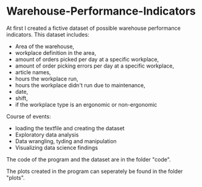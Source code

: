 # Warehouse-Performance-Indicators

At first I created a fictive dataset of possible warehouse performance indicators. This dataset includes:
- Area of the warehouse,
- workplace definition in the area,
- amount of orders picked per day at a specific workplace,
- amount of order picking errors per day at a specific workplace,
- article names,
- hours the workplace run,
- hours the workplace didn't run due to maintenance,
- date,
- shift,
- if the workplace type is an	ergonomic or non-ergonomic

Course of events:
- loading the textfile and creating the dataset
- Exploratory data analysis
- Data wrangling, tyding and manipulation
- Visualizing data science findings


The code of the program and the dataset are in the folder "code".

The plots created in the program can seperately be found in the folder "plots".
